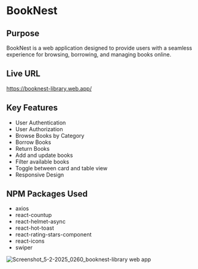 # BookNest

## Purpose

BookNest is a web application designed to provide users with a seamless experience for browsing, borrowing, and managing books online.

## Live URL

https://booknest-library.web.app/

## Key Features

- User Authentication
- User Authorization
- Browse Books by Category
- Borrow Books
- Return Books
- Add and update books
- Filter available books
- Toggle between card and table view
- Responsive Design

## NPM Packages Used

- axios
- react-countup
- react-helmet-async
- react-hot-toast
- react-rating-stars-component
- react-icons
- swiper
  
![Screenshot_5-2-2025_0260_booknest-library web app](https://github.com/user-attachments/assets/2a859993-b3b5-4791-b6b4-a8d68eb8840e)

